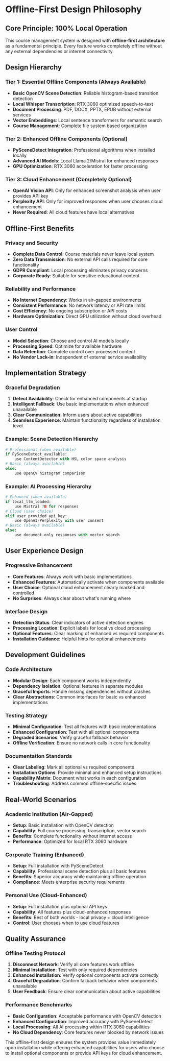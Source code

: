 # Offline-First Design Philosophy

## Core Principle: 100% Local Operation

This course management system is designed with **offline-first architecture** as a fundamental principle. Every feature works completely offline without any external dependencies or internet connectivity.

## Design Hierarchy

### Tier 1: Essential Offline Components (Always Available)
- **Basic OpenCV Scene Detection**: Reliable histogram-based transition detection
- **Local Whisper Transcription**: RTX 3060 optimized speech-to-text
- **Document Processing**: PDF, DOCX, PPTX, EPUB without external services
- **Vector Embeddings**: Local sentence transformers for semantic search
- **Course Management**: Complete file system based organization

### Tier 2: Enhanced Offline Components (Optional)
- **PySceneDetect Integration**: Professional algorithms when installed locally
- **Advanced AI Models**: Local Llama 2/Mistral for enhanced responses
- **GPU Optimization**: RTX 3060 acceleration for faster processing

### Tier 3: Cloud Enhancement (Completely Optional)
- **OpenAI Vision API**: Only for enhanced screenshot analysis when user provides API key
- **Perplexity API**: Only for improved responses when user chooses cloud enhancement
- **Never Required**: All cloud features have local alternatives

## Offline-First Benefits

### Privacy and Security
- **Complete Data Control**: Course materials never leave local system
- **Zero Data Transmission**: No external API calls required for core functionality
- **GDPR Compliant**: Local processing eliminates privacy concerns
- **Corporate Ready**: Suitable for sensitive educational content

### Reliability and Performance
- **No Internet Dependency**: Works in air-gapped environments
- **Consistent Performance**: No network latency or API rate limits
- **Cost Efficiency**: No ongoing subscription or API costs
- **Hardware Optimization**: Direct GPU utilization without cloud overhead

### User Control
- **Model Selection**: Choose and control AI models locally
- **Processing Speed**: Optimize for available hardware
- **Data Retention**: Complete control over processed content
- **No Vendor Lock-in**: Independent of external service availability

## Implementation Strategy

### Graceful Degradation
1. **Detect Availability**: Check for enhanced components at startup
2. **Intelligent Fallback**: Use basic implementations when enhanced unavailable
3. **Clear Communication**: Inform users about active capabilities
4. **Seamless Experience**: Maintain functionality regardless of installation level

### Example: Scene Detection Hierarchy
```python
# Professional (when available)
if PySceneDetect_available:
    use ContentDetector with HSL color space analysis
# Basic (always available)
else:
    use OpenCV histogram comparison
```

### Example: AI Processing Hierarchy
```python
# Enhanced (when available)
if local_llm_loaded:
    use Mistral 7B for responses
# Cloud (user choice)
elif user_provided_api_key:
    use OpenAI/Perplexity with user consent
# Basic (always available)
else:
    use document-only responses with vector search
```

## User Experience Design

### Progressive Enhancement
- **Core Features**: Always work with basic implementations
- **Enhanced Features**: Automatically activate when components available
- **User Choice**: Optional cloud enhancement clearly marked and controlled
- **No Surprises**: Always clear about what's running where

### Interface Design
- **Detection Status**: Clear indicators of active detection engines
- **Processing Location**: Explicit labels for local vs cloud processing
- **Optional Features**: Clear marking of enhanced vs required components
- **Installation Guidance**: Helpful hints for optional enhancements

## Development Guidelines

### Code Architecture
- **Modular Design**: Each component works independently
- **Dependency Isolation**: Optional features in separate modules
- **Graceful Imports**: Handle missing dependencies without crashes
- **Clear Abstractions**: Common interfaces for basic vs enhanced implementations

### Testing Strategy
- **Minimal Configuration**: Test all features with basic implementations
- **Enhanced Configuration**: Test with all optional components
- **Degraded Scenarios**: Verify graceful fallback behavior
- **Offline Verification**: Ensure no network calls in core functionality

### Documentation Standards
- **Clear Labeling**: Mark all optional vs required components
- **Installation Options**: Provide minimal and enhanced setup instructions
- **Capability Matrix**: Document what works in each configuration
- **Troubleshooting**: Address common offline-specific issues

## Real-World Scenarios

### Academic Institution (Air-Gapped)
- **Setup**: Basic installation with OpenCV detection
- **Capability**: Full course processing, transcription, vector search
- **Benefits**: Complete functionality without internet access
- **Performance**: Optimized for local RTX 3060 hardware

### Corporate Training (Enhanced)
- **Setup**: Full installation with PySceneDetect
- **Capability**: Professional scene detection plus all basic features
- **Benefits**: Superior accuracy while maintaining offline operation
- **Compliance**: Meets enterprise security requirements

### Personal Use (Cloud-Enhanced)
- **Setup**: Full installation plus optional API keys
- **Capability**: All features plus cloud-enhanced responses
- **Benefits**: Best of both worlds - local privacy + cloud intelligence
- **Control**: User chooses when to use cloud features

## Quality Assurance

### Offline Testing Protocol
1. **Disconnect Network**: Verify all core features work offline
2. **Minimal Installation**: Test with only required dependencies
3. **Enhanced Installation**: Verify optional components activate correctly
4. **Graceful Degradation**: Confirm fallback behavior when components unavailable
5. **User Feedback**: Ensure clear communication about active capabilities

### Performance Benchmarks
- **Basic Configuration**: Acceptable performance with OpenCV detection
- **Enhanced Configuration**: Improved accuracy with PySceneDetect
- **Local Processing**: All AI processing within RTX 3060 capabilities
- **No Cloud Dependency**: Core features never blocked by network issues

This offline-first design ensures the system provides value immediately upon installation while offering enhanced capabilities for users who choose to install optional components or provide API keys for cloud enhancement.